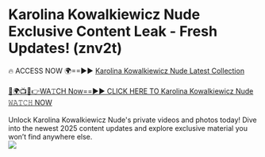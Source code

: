 # Karolina Kowalkiewicz Nude Exclusive Content Leak - Fresh Updates! (znv2t)

🔥 ACCESS NOW 🌍==►► <a href="https://tinyurl.com/yc657z5k" rel="nofollow">Karolina Kowalkiewicz Nude Latest Collection</a>
<br><br>
[🔴🌍📺📱👉WA𝚃CH Now==►► CLICK HERE TO Karolina Kowalkiewicz Nude 𝚆𝙰𝚃𝙲𝙷 NOW](https://tinyurl.com/yc657z5k)
<br><br>
Unlock Karolina Kowalkiewicz Nude's private videos and photos today! Dive into the newest 2025 content updates and explore exclusive material you won’t find anywhere else.
<br>
<a href="https://tinyurl.com/yc657z5k" rel="nofollow" data-target="animated-image.originalLink"><img src="https://camo.githubusercontent.com/8a4f000d20f83aca3bf7ec5f350d767afa0574a8a352519fd8cfa583a6f93a33/68747470733a2f2f692e696d6775722e636f6d2f644a486b345a712e676966" data-canonical-src="https://i.imgur.com/dJHk4Zq.gif" style="max-width: 100%; display: inline-block;" data-target="animated-image.originalImage"></a>
<br>

